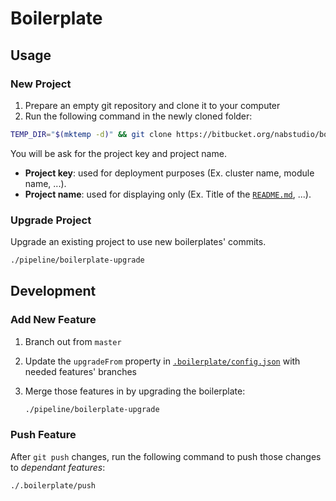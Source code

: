 # Boilerplate

## Usage

### New Project

1. Prepare an empty git repository and clone it to your computer
2. Run the following command in the newly cloned folder:

```bash
TEMP_DIR="$(mktemp -d)" && git clone https://bitbucket.org/nabstudio/boilerplates "${TEMP_DIR}" && "${TEMP_DIR}/pipeline/boilerplate-init" && rm -rf "${TEMP_DIR}"
```

You will be ask for the project key and project name.

- **Project key**: used for deployment purposes (Ex. cluster name, module name, ...).
- **Project name**: used for displaying only (Ex. Title of the [`README.md`](../README.md), ...).

### Upgrade Project

Upgrade an existing project to use new boilerplates' commits.

```bash
./pipeline/boilerplate-upgrade
```

## Development

### Add New Feature

1. Branch out from `master`
2. Update the `upgradeFrom` property in [`.boilerplate/config.json`](./config.json) with needed features' branches
3. Merge those features in by upgrading the boilerplate:

    ```bash
    ./pipeline/boilerplate-upgrade
    ```

### Push Feature

After `git push` changes, run the following command to push those changes to *dependant features*:

```bash
./.boilerplate/push
```
